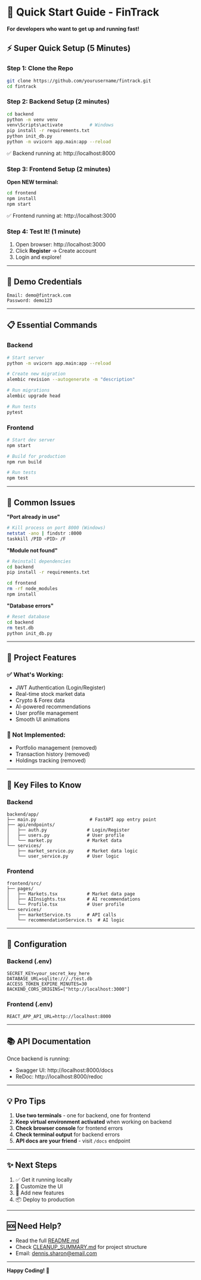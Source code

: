 # 🚀 Quick Start Guide - FinTrack

**For developers who want to get up and running fast!**

## ⚡ Super Quick Setup (5 Minutes)

### Step 1: Clone the Repo
```bash
git clone https://github.com/yourusername/fintrack.git
cd fintrack
```

### Step 2: Backend Setup (2 minutes)
```bash
cd backend
python -m venv venv
venv\Scripts\activate          # Windows
pip install -r requirements.txt
python init_db.py
python -m uvicorn app.main:app --reload
```
✅ Backend running at: http://localhost:8000

### Step 3: Frontend Setup (2 minutes)
**Open NEW terminal:**
```bash
cd frontend
npm install
npm start
```
✅ Frontend running at: http://localhost:3000

### Step 4: Test It! (1 minute)
1. Open browser: http://localhost:3000
2. Click **Register** → Create account
3. Login and explore!

---

## 🎯 Demo Credentials

```
Email: demo@fintrack.com
Password: demo123
```

---

## 📋 Essential Commands

### Backend
```bash
# Start server
python -m uvicorn app.main:app --reload

# Create new migration
alembic revision --autogenerate -m "description"

# Run migrations
alembic upgrade head

# Run tests
pytest
```

### Frontend
```bash
# Start dev server
npm start

# Build for production
npm run build

# Run tests
npm test
```

---

## 🐛 Common Issues

**"Port already in use"**
```bash
# Kill process on port 8000 (Windows)
netstat -ano | findstr :8000
taskkill /PID <PID> /F
```

**"Module not found"**
```bash
# Reinstall dependencies
cd backend
pip install -r requirements.txt

cd frontend
rm -rf node_modules
npm install
```

**"Database errors"**
```bash
# Reset database
cd backend
rm test.db
python init_db.py
```

---

## 🎨 Project Features

### ✅ What's Working:
- JWT Authentication (Login/Register)
- Real-time stock market data
- Crypto & Forex data
- AI-powered recommendations
- User profile management
- Smooth UI animations

### 🚧 Not Implemented:
- Portfolio management (removed)
- Transaction history (removed)
- Holdings tracking (removed)

---

## 📁 Key Files to Know

### Backend
```
backend/app/
├── main.py                    # FastAPI app entry point
├── api/endpoints/
│   ├── auth.py               # Login/Register
│   ├── users.py              # User profile
│   └── market.py             # Market data
└── services/
    ├── market_service.py     # Market data logic
    └── user_service.py       # User logic
```

### Frontend
```
frontend/src/
├── pages/
│   ├── Markets.tsx           # Market data page
│   ├── AIInsights.tsx        # AI recommendations
│   └── Profile.tsx           # User profile
└── services/
    ├── marketService.ts      # API calls
    └── recommendationService.ts  # AI logic
```

---

## 🔧 Configuration

### Backend (.env)
```properties
SECRET_KEY=your_secret_key_here
DATABASE_URL=sqlite:///./test.db
ACCESS_TOKEN_EXPIRE_MINUTES=30
BACKEND_CORS_ORIGINS=["http://localhost:3000"]
```

### Frontend (.env)
```properties
REACT_APP_API_URL=http://localhost:8000
```

---

## 📚 API Documentation

Once backend is running:
- Swagger UI: http://localhost:8000/docs
- ReDoc: http://localhost:8000/redoc

---

## 💡 Pro Tips

1. **Use two terminals** - one for backend, one for frontend
2. **Keep virtual environment activated** when working on backend
3. **Check browser console** for frontend errors
4. **Check terminal output** for backend errors
5. **API docs are your friend** - visit `/docs` endpoint

---

## ✨ Next Steps

1. ✅ Get it running locally
2. 🎨 Customize the UI
3. 🚀 Add new features
4. 📦 Deploy to production

---

## 🆘 Need Help?

- Read the full [README.md](README.md)
- Check [CLEANUP_SUMMARY.md](CLEANUP_SUMMARY.md) for project structure
- Email: dennis.sharon@email.com

---

**Happy Coding! 🎉**
